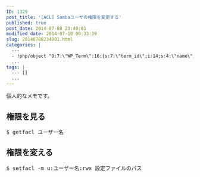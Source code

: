 ```yaml
---
ID: 1329
post_title: '[ACL] Sambaユーザの権限を変更する'
published: true
post_date: 2014-07-08 23:40:01
modified_date: 2014-07-10 00:33:39
slug: 20140708234001.html
categories: |
  ---
  - !php/object "O:7:\"WP_Term\":16:{s:7:\"term_id\";i:14;s:4:\"name\";s:15:\"\u30D7\u30ED\u30B0\u30E9\u30E0\";s:4:\"slug\";s:7:\"program\";s:10:\"term_group\";i:0;s:16:\"term_taxonomy_id\";i:14;s:8:\"taxonomy\";s:8:\"category\";s:11:\"description\";s:0:\"\";s:6:\"parent\";i:0;s:5:\"count\";i:121;s:6:\"filter\";s:3:\"raw\";s:6:\"cat_ID\";i:14;s:14:\"category_count\";i:121;s:20:\"category_description\";s:0:\"\";s:8:\"cat_name\";s:15:\"\u30D7\u30ED\u30B0\u30E9\u30E0\";s:17:\"category_nicename\";s:7:\"program\";s:15:\"category_parent\";i:0;}"
  ...
tags: |
  --- []
  ...
---
```

個人的なメモです。
<!--more-->
<h2>権限を見る</h2>
<pre class="prettyprint">$ getfacl ユーザー名</pre>

<h2>権限を変える</h2>
<pre class="prettyprint">$ setfacl -m u:ユーザー名:rwx 設定ファイルのパス</pre>
